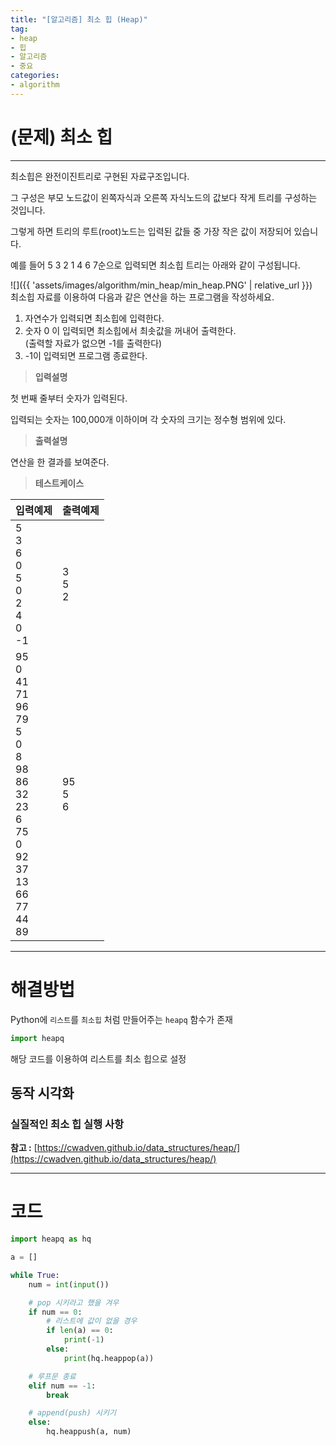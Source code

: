 ```yaml
---
title: "[알고리즘] 최소 힙 (Heap)"
tag:
- heap
- 힙
- 알고리즘
- 중요
categories:
- algorithm
---
```


# (문제) 최소 힙
---
최소힙은 완전이진트리로 구현된 자료구조입니다. 

그 구성은 부모 노드값이 왼쪽자식과 오른쪽 자식노드의 값보다 작게 트리를 구성하는 것입니다.

그렇게 하면 트리의 루트(root)노드는 입력된 값들 중 가장 작은 값이 저장되어 있습니다.

예를 들어 5 3 2 1 4 6 7순으로 입력되면 최소힙 트리는 아래와 같이 구성됩니다.

![]({{ 'assets/images/algorithm/min_heap/min_heap.PNG' | relative_url }})
<br>
최소힙 자료를 이용하여 다음과 같은 연산을 하는 프로그램을 작성하세요.

1) 자연수가 입력되면 최소힙에 입력한다.<br>
2) 숫자 0 이 입력되면 최소힙에서 최솟값을 꺼내어 출력한다.<br>
 (출력할 자료가 없으면 -1를 출력한다)<br>
3) -1이 입력되면 프로그램 종료한다.<br>

> **입력설명**

첫 번째 줄부터 숫자가 입력된다.

입력되는 숫자는 100,000개 이하이며 각 숫자의 크기는 정수형 범위에 있다.

> **출력설명**

연산을 한 결과를 보여준다.

> **테스트케이스**
 

| 입력예제 | 출력예제 |
| -------- | -------- | 
| 5<br>3<br>6<br>0<br>5<br>0<br>2<br>4<br>0<br>-1 | 3<br>5<br>2 | 
| 95<br>0<br>41<br>71<br>96<br>79<br>5<br>0<br>8<br>98<br>86<br>32<br>23<br>6<br>75<br>0<br>92<br>37<br>13<br>66<br>77<br>44<br>89 | 95<br>5<br>6 |

---
# 해결방법
Python에 `리스트`를 `최소힙` 처럼 만들어주는 `heapq` 함수가 존재

```python
import heapq
```
해당 코드를 이용하여 리스트를 최소 힙으로 설정
## 동작 시각화
### 실질적인 최소 힙 실행 사항
**참고 :** [https://cwadven.github.io/data_structures/heap/](https://cwadven.github.io/data_structures/heap/)


---
# 코드
```python
import heapq as hq

a = []

while True:
    num = int(input())

    # pop 시키라고 했을 겨우
    if num == 0:
        # 리스트에 값이 없을 경우
        if len(a) == 0:
            print(-1)
        else:
            print(hq.heappop(a))

    # 루프문 종료
    elif num == -1:
        break

    # append(push) 시키기
    else:
        hq.heappush(a, num)
```
